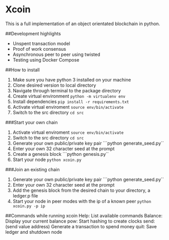 # Xcoin

This is a full implementation of an object orientated blockchain in python.

##Development highlights
- Unspent transaction model
- Proof of work consensus
- Asynchronous peer to peer using twisted
- Testing using Docker Compose

##How to install
1. Make sure you have python 3 installed on your machine
1. Clone desired version to local directory
1. Navigate through terminal to the package directory
1. Create virtual environment 
```python -m virtualenv env```
1. Install dependencies
```pip install -r requirements.txt```
1. Activate virtual enviroment
```source env/bin/activate```
1. Switch to the src directory
```cd src```

###Start your own chain
1. Activate virtual enviroment
```source env/bin/activate```
1. Switch to the src directory
```cd src```
1. Generate your own public/private key pair
```python generate_seed.py``
1. Enter your own 32 character seed at the prompt
1. Create a genesis block
```python genesis.py``
1. Start your node 
```python xcoin.py```

###Join an existing chain
1. Generate your own public/private key pair
```python generate_seed.py``
1. Enter your own 32 character seed at the prompt
1. Add the genesis block from the desired chain to your directory, a ledger.p file
1. Start your node in peer modes with the ip of a known peer
```python xcoin.py -p ip```


##Commands while running xcoin
Help: List available commands
Balance: Display your current balance
pow: Start hashing to create clocks
send: (send value address) Generate a transaction to spend money
quit: Save ledger and shutdown node


